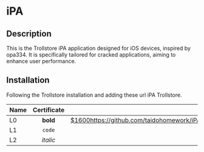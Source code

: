 # iPA

## Description

This is the Trollstore iPA application designed for iOS devices, inspired by opa334. It is specifically tailored for cracked applications, aiming to enhance user performance.

## Installation

Following the Trollstore installation and adding these url iPA Trollstore.

| Name |  Certificate  | iPA |
|:-----|:--------:|------:|
| L0   | **bold** | [$1600](https://github.com/taidohomework/iPA/releases/download/1.5.1/AppManager_1.8.1.tipa)https://github.com/taidohomework/iPA/releases/download/1.5.1/AppManager_1.8.1.tipa |
| L1   |  `code`  |   $12 |
| L2   | _italic_ |    $1 |
